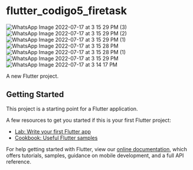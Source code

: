 # flutter_codigo5_firetask
![WhatsApp Image 2022-07-17 at 3 15 29 PM (3)](https://user-images.githubusercontent.com/65637566/179423395-ca563563-1c5e-42cf-a9fe-eac9a2edbba7.jpeg)
![WhatsApp Image 2022-07-17 at 3 15 29 PM (2)](https://user-images.githubusercontent.com/65637566/179423393-9bca24ee-754b-4cc5-9ebb-37927bd2417e.jpeg)
![WhatsApp Image 2022-07-17 at 3 15 29 PM (1)](https://user-images.githubusercontent.com/65637566/179423391-89559ade-3f11-43db-9f88-b2ef7187fda7.jpeg)
![WhatsApp Image 2022-07-17 at 3 15 28 PM](https://user-images.githubusercontent.com/65637566/179423390-4614ac6a-5d8a-4140-b963-5c14cea86c7a.jpeg)
![WhatsApp Image 2022-07-17 at 3 15 28 PM (1)](https://user-images.githubusercontent.com/65637566/179423398-3e58dcf1-6d9e-4f1b-837a-d9e733c61a32.jpeg)
![WhatsApp Image 2022-07-17 at 3 15 29 PM](https://user-images.githubusercontent.com/65637566/179423396-6bcb8adc-4ada-4c4c-913c-42b0b4828280.jpeg)
![WhatsApp Image 2022-07-17 at 3 14 17 PM](https://user-images.githubusercontent.com/65637566/179423397-945c1ef9-72b2-47e0-a8c0-eefc78192067.jpeg)

A new Flutter project.

## Getting Started

This project is a starting point for a Flutter application.

A few resources to get you started if this is your first Flutter project:

- [Lab: Write your first Flutter app](https://flutter.dev/docs/get-started/codelab)
- [Cookbook: Useful Flutter samples](https://flutter.dev/docs/cookbook)

For help getting started with Flutter, view our
[online documentation](https://flutter.dev/docs), which offers tutorials,
samples, guidance on mobile development, and a full API reference.
